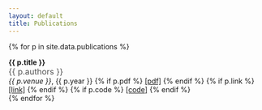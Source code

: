 ```yaml
---
layout: default
title: Publications
---
```


<style>
.publication + .publication {
  margin-top: 1rem;
}

.publication-authors {
  opacity: 0.75;
  font-size: 1rem;
}
</style>

<!--Most are also listed on <a href='https://scholar.google.com/citations?user=Lf-StbQAAAAJ&hl=en' target='_blank'>Google Scholar</a>.-->

{% for p in site.data.publications %}
  <div class='publication'>
    <strong class='publication-title'>
      {{ p.title }}
    </strong>
    <div class='publication-authors'> {{ p.authors }} </div>
    <div class='publication-venue'>
      <em>{{ p.venue }}</em>, {{ p.year }}
      {% if p.pdf %}
        <a href='{{p.pdf}}'>[pdf]</a>
      {% endif %}
      {% if p.link %}
        <a href='{{p.link}}'>[link]</a>
      {% endif %}
      {% if p.code %}
        <a href='{{p.code}}'>[code]</a>
      {% endif %}
    </div>
  </div>
{% endfor %}
